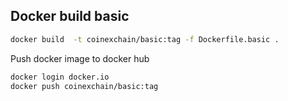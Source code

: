 ## Docker build basic

```bash
docker build  -t coinexchain/basic:tag -f Dockerfile.basic .
```

Push docker image to docker hub

```bash
docker login docker.io
docker push coinexchain/basic:tag
```

